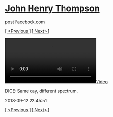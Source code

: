 # [John Henry Thompson](../README.md)
post Facebook.com

[[ <Previous ]](2018-09-12-1.md) [[ Next> ]](2018-09-12-3.md)

[![](../media/2018-09-12/DICE-Same-day-different-spectrum.mp4)](../README.md)

DICE: Same day, different spectrum.

2018-09-12 22:45:51

[[ <Previous ]](2018-09-12-1.md) [[ Next> ]](2018-09-12-3.md)